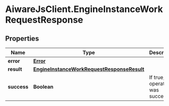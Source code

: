 # AiwareJsClient.EngineInstanceWorkRequestResponse

## Properties

Name | Type | Description | Notes
------------ | ------------- | ------------- | -------------
**error** | [**Error**](Error.md) |  | [optional] 
**result** | [**EngineInstanceWorkRequestResponseResult**](EngineInstanceWorkRequestResponseResult.md) |  | [optional] 
**success** | **Boolean** | If true, the operation was successful. | [optional] 


